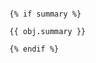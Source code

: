 ````{% raw %}{{% endraw %}{{ obj.type }}{% raw %}}{% endraw %} {{ obj.name }}

{% if summary %}

{{ obj.summary }}

{% endif %}

````
